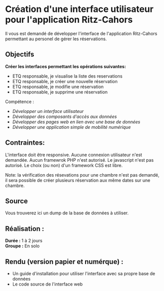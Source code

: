 # Création d'une interface utilisateur pour l'application Ritz-Cahors
Il vous est demandé de développer l'interface de l'application Ritz-Cahors permettant au personel de gérer les réservations.

## Objectifs
**Créer les interfaces permettant les opérations suivantes:**

* ETQ responsable, je visualise la liste des reservations
* ETQ responsable, je créer une nouvelle réservation
* ETQ responsable, je modifie une réservation
* ETQ responsable, je supprime une réservation

Compétence :

* *Développer un interface utilisateur*
* *Développer des composants d'accès aux données*
* *Développer des pages web en lien avec une base de données*
* *Développer une application simple de mobilité numérique*

## Contraintes:

L'interface doit être responsive.
Aucune connexion utilisateur n'est demandée.
Aucun framewrok PHP n'est autorisé.
Le javascript n'est pas autorisé.
Le choix (ou non) d'un framework CSS est libre.

Note: la vérification des résevations pour une chambre n'est pas demandé, il sera
possible de créer plusieurs réservation aux même dates sur une chambre.

## Source

Vous trouverez ici un dump de la base de données à utiliser.

## Réalisation :
**Durée :** 1 à 2 jours  
**Groupe :** En solo

## Rendu (version papier et numérque) :
* Un guide d'installation pour utiliser l'interface avec sa propre base de données
* Le code source de l'interface web
